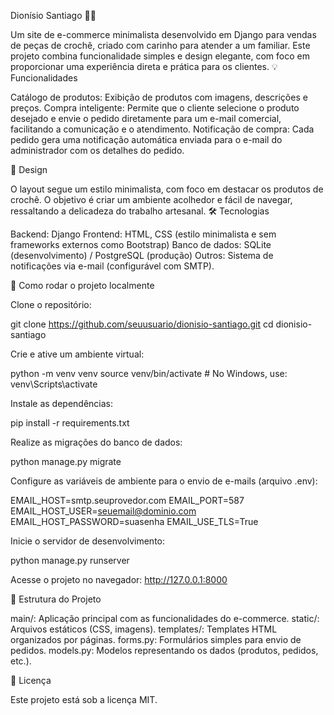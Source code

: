 Dionísio Santiago 🧶✨

Um site de e-commerce minimalista desenvolvido em Django para vendas de peças de crochê, criado com carinho para atender a um familiar. Este projeto combina funcionalidade simples e design elegante, com foco em proporcionar uma experiência direta e prática para os clientes. 💡 Funcionalidades

Catálogo de produtos: Exibição de produtos com imagens, descrições e preços.
Compra inteligente: Permite que o cliente selecione o produto desejado e envie o pedido diretamente para um e-mail comercial, facilitando a comunicação e o atendimento.
Notificação de compra: Cada pedido gera uma notificação automática enviada para o e-mail do administrador com os detalhes do pedido.

🎨 Design

O layout segue um estilo minimalista, com foco em destacar os produtos de crochê. O objetivo é criar um ambiente acolhedor e fácil de navegar, ressaltando a delicadeza do trabalho artesanal. 🛠️ Tecnologias

Backend: Django
Frontend: HTML, CSS (estilo minimalista e sem frameworks externos como Bootstrap)
Banco de dados: SQLite (desenvolvimento) / PostgreSQL (produção)
Outros: Sistema de notificações via e-mail (configurável com SMTP).

🚀 Como rodar o projeto localmente

Clone o repositório:

git clone https://github.com/seuusuario/dionisio-santiago.git cd dionisio-santiago

Crie e ative um ambiente virtual:

python -m venv venv
source venv/bin/activate # No Windows, use: venv\Scripts\activate

Instale as dependências:

pip install -r requirements.txt

Realize as migrações do banco de dados:

python manage.py migrate

Configure as variáveis de ambiente para o envio de e-mails (arquivo .env):

EMAIL_HOST=smtp.seuprovedor.com
EMAIL_PORT=587
EMAIL_HOST_USER=seuemail@dominio.com
EMAIL_HOST_PASSWORD=suasenha
EMAIL_USE_TLS=True

Inicie o servidor de desenvolvimento:

python manage.py runserver

Acesse o projeto no navegador:
http://127.0.0.1:8000

📂 Estrutura do Projeto

main/: Aplicação principal com as funcionalidades do e-commerce.
static/: Arquivos estáticos (CSS, imagens).
templates/: Templates HTML organizados por páginas.
forms.py: Formulários simples para envio de pedidos.
models.py: Modelos representando os dados (produtos, pedidos, etc.).

📝 Licença

Este projeto está sob a licença MIT.
